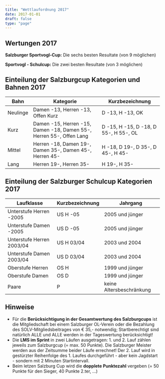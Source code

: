 ```yaml
---
title: "Wettlaufordnung 2017"
date: 2017-01-01
draft: false
type: "page"
---
```


## Wertungen 2017

**Salzburger Sportvogl-Cup:** Die sechs besten Resultate (von 9 möglichen)

**Sportvogl - Schulcup:** Die zwei besten Resultate (von 3 möglichen)

## Einteilung der Salzburgcup Kategorien und Bahnen 2017

<table class="uk-table uk-table-divider uk-table-striped">
    <thead>
        <tr>
            <th>Bahn</th>
            <th>Kategorie</th>
            <th>Kurzbezeichnung</th>
        </tr>
    </thead>
    <tbody>
        <tr>
            <td>Neulinge</td>
            <td>Damen -13, Herren -13, Offen Kurz</td>
            <td>D -13, H -13, OK</td>
        </tr>
        <tr>
            <td>Kurz</td>
            <td>Damen -15, Herren -15, Damen -18, Damen 55-, Herren 55-, Offen Lang</td>
            <td>D -15, H -15, D -18, D 55-, H 55-, OL</td>
        </tr>
        <tr>
            <td>Mittel</td>
            <td>Herren -18, Damen 19-, Damen 35-, Damen 45-, Herren 45-</td>
            <td>H -18, D 19-, D 35-, D 45-, H 45-</td>
        </tr>
        <tr>
            <td>Lang</td>
            <td>Herren 19-, Herren 35-</td>
            <td>H 19-, H 35-</td>
        </tr>
    </tbody>
</table>

## Einteilung der Salzburger Schulcup Kategorien 2017

<table class="uk-table uk-table-divider uk-table-striped">
    <thead>
        <tr>
            <th>Laufklasse</th>
            <th>Kurzbezeichnung</th>
            <th>Jahrgang</th>
        </tr>
    </thead>
    <tbody>
        <tr>
            <td>Unterstufe Herren -2005</td>
            <td>US H -05</td>
            <td>2005 und jünger</td>
        </tr>
        <tr>
            <td>Unterstufe Damen -2005</td>
            <td>US D -05</td>
            <td>2005 und jünger</td>
        </tr>
        <tr>
            <td>Unterstufe Herren 2003/04</td>
            <td>US H 03/04</td>
            <td>2003 und 2004</td>
        </tr>
        <tr>
            <td>Unterstufe Damen 2003/04</td>
            <td>US D 03/04</td>
            <td>2003 und 2004</td>
        </tr>
        <tr>
            <td>Oberstufe Herren</td>
            <td>OS H</td>
            <td>1999 und jünger</td>
        </tr>
        <tr>
            <td>Oberstufe Damen</td>
            <td>OS D</td>
            <td>1999 und jünger</td>
        </tr>
        <tr>
            <td>Paare</td>
            <td>P</td>
            <td>keine Altersbeschränkung</td>
        </tr>
    </tbody>
</table>

## Hinweise

- Für die **Berücksichtigung in der Gesamtwertung des Salzburgcups** ist die Mitgliedschaft bei einem Salzburger OL-Verein oder die Bezahlung des SOLV-Mitgliedsbeitrages von € 35,- notwendig; Startberechtigt sind natürlich ALLE und ALLE werden in der Tageswertung berücksichtigt!
- Die **LMS im Sprint** in zwei Läufen ausgetragen: 1. und 2. Lauf zählen jeweils zum Salzburgcup (= max. 50 Punkte). Die Salzburger Meister werden aus der Zeitsumme beider Läufe errechnet! Der 2. Lauf wird in gestürzter Reihenfolge des 1. Laufes durchgeführt - aber kein Jagdstart - sondern mit 2 Minuten Startintervall.
- Beim letzen Salzburg Cup wird die **dopplete Punktezahl** vergeben (= 50 Punkte für den Sieger, 40 Punkte 2.ter, ...)
